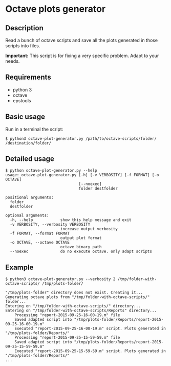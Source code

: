 # Octave plots generator

## Description

Read a bunch of octave scripts and save all the plots generated in those scripts into files.

**Important:** This script is for fixing a very specific problem. Adapt to your needs.

## Requirements

* python 3
* octave
* epstools

## Basic usage

Run in a terminal the script:

    $ python3 octave-plot-generator.py /path/to/octave-scripts/folder/ /destination/folder/

## Detailed usage

    $ python octave-plot-generator.py --help
    usage: octave-plot-generator.py [-h] [-v VERBOSITY] [-f FORMAT] [-o OCTAVE]
                                    [--noexec]
                                    folder destfolder

    positional arguments:
      folder
      destfolder

    optional arguments:
      -h, --help            show this help message and exit
      -v VERBOSITY, --verbosity VERBOSITY
                            increase output verbosity
      -f FORMAT, --format FORMAT
                            output plot format
      -o OCTAVE, --octave OCTAVE
                            octave binary path
      --noexec              do no execute octave. only adapt scripts

## Example

    $ python3 octave-plot-generator.py --verbosity 2 /tmp/folder-with-octave-scripts/ /tmp/plots-folder/

    "/tmp/plots-folder" directory does not exist. Creating it...
    Generating octave plots from "/tmp/folder-with-octave-scripts/" folder...
    Entering on "/tmp/folder-with-octave-scripts/" directory...
    Entering on "/tmp/folder-with-octave-scripts/Reports" directory...
        Processing "report-2015-09-25-16-00-19.m" file
        Saved adapted script into "/tmp/plots-folder/Reports/report-2015-09-25-16-00-19.m"
        Executed "report-2015-09-25-16-00-19.m" script. Plots generated in "/tmp/plots-folder/Reports/"
        Processing "report-2015-09-25-15-59-59.m" file
        Saved adapted script into "/tmp/plots-folder/Reports/report-2015-09-25-15-59-59.m"
        Executed "report-2015-09-25-15-59-59.m" script. Plots generated in "/tmp/plots-folder/Reports/"
    ...
